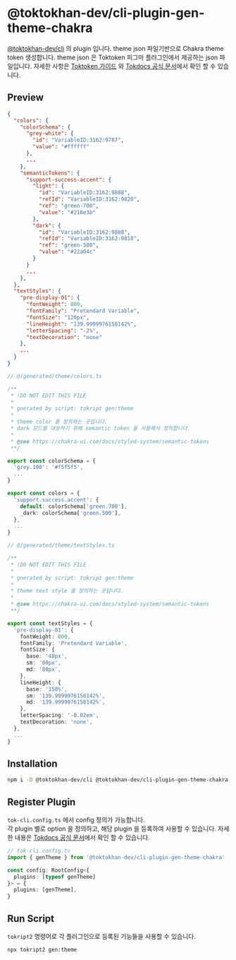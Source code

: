 # @toktokhan-dev/cli-plugin-gen-theme-chakra

[@toktokhan-dev/cli](../../cli/README.md) 의 plugin 입니다.
theme json 파일기반으로 Chakra theme token 생성합니다.
theme json 은 Toktoken 피그마 플러그인에서 제공하는 json 파일입니다.
자세한 사항은 [Toktoken 가이드](https://toktokhan-dev-docs.vercel.app/docs/docs/toktoken/Introduction) 와 [Tokdocs 공식 문서](https://toktokhan-dev-docs.vercel.app/docs/docs/tokript/Offical%20Plugins/gen-theme-chakra)에서 확인 할 수 있습니다.

## Preview

```json
{
  "colors": {
    "colorSchema": {
      "grey-white": {
        "id": "VariableID:3162:9787",
        "value": "#ffffff"
      },
      ...
    },
    "semanticTokens": {
      "support-success-accent": {
        "light": {
          "id": "VariableID:3162:9888",
          "refId": "VariableID:3162:9820",
          "ref": "green-700",
          "value": "#216e3b"
        },
        "dark": {
          "id": "VariableID:3162:9888",
          "refId": "VariableID:3162:9818",
          "ref": "green-500",
          "value": "#22a04c"
        }
      }
      ...
    },
  },
  "textStyles": {
    "pre-display-01": {
      "fontWeight": 800,
      "fontFamily": "Pretendard Variable",
      "fontSize": "120px",
      "lineHeight": "139.9999976158142%",
      "letterSpacing": "-2%",
      "textDecoration": "none"
    },
    ...
  }
}
```

```ts
// @/generated/theme/colors.ts

/**
 * !DO NOT EDIT THIS FILE
 *
 * gnerated by script: tokript gen:theme
 *
 * theme color 를 정의하는 곳입니다.
 * dark 모드를 대응하기 위해 semantic token 을 사용해서 정의합니다.
 *
 * @see https://chakra-ui.com/docs/styled-system/semantic-tokens
 **/

export const colorSchema = {
  'grey.100': '#f5f5f5',
  ...
}

export const colors = {
  'support.success.accent': {
    default: colorSchema['green.700'],
    _dark: colorSchema['green.500'],
  },
  ...
}
```

```ts
// @/generated/theme/textStyles.ts

/**
 * !DO NOT EDIT THIS FILE
 *
 * gnerated by script: tokript gen:theme
 *
 * theme text style 을 정의하는 곳입니다.
 *
 * @see https://chakra-ui.com/docs/styled-system/semantic-tokens
 **/

export const textStyles = {
  'pre-display-01': {
    fontWeight: 800,
    fontFamily: 'Pretendard Variable',
    fontSize: {
      base: '48px',
      sm: '80px',
      md: '80px',
    },
    lineHeight: {
      base: '150%',
      sm: '139.9999976158142%',
      md: '139.9999976158142%',
    },
    letterSpacing: '-0.02em',
    textDecoration: 'none',
  },
  ...
}
```

## Installation

```bash
npm i -D @toktokhan-dev/cli @toktokhan-dev/cli-plugin-gen-theme-chakra
```

## Register Plugin

`tok-cli.config.ts` 에서 config 정의가 가능합니다.<br/>
각 plugin 별로 option 을 정의하고, 해당 plugin 을 등록하여 사용할 수 있습니다.
자세한 내용은 [Tokdocs 공식 문서](https://toktokhan-dev-docs.vercel.app/docs/docs/tokript/Offical%20Plugins/gen-theme-chakra)에서 확인 할 수 있습니다.

```ts
// tok-cli.config.ts
import { genTheme } from '@toktokhan-dev/cli-plugin-gen-theme-chakra'

const config: RootConfig<{
  plugins: [typeof genTheme]
}> = {
  plugins: [genTheme],
}
```

## Run Script

`tokript2` 명령어로 각 플러그인으로 등록된 기능들을 사용할 수 있습니다.

```bash
npx tokript2 gen:theme
```

